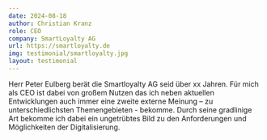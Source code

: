 ```yaml
---
date: 2024-08-18
author: Christian Kranz
role: CEO
company: SmartLoyalty AG
url: https://smartloyalty.de
img: testimonial/smartloyalty.jpg
layout: testimonial
---
```


Herr Peter Eulberg berät die Smartloyalty AG seid über xx Jahren. Für mich als CEO ist dabei von großem Nutzen das ich neben aktuellen Entwicklungen auch immer eine zweite externe Meinung – zu unterschiedlichsten Themengebieten - bekomme.  Durch seine gradlinige Art bekomme ich dabei ein ungetrübtes Bild zu den Anforderungen und Möglichkeiten der Digitalisierung.  
